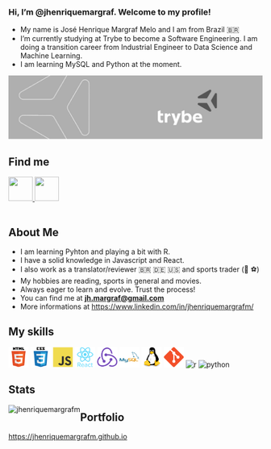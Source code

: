 ### Hi, I’m @jhenriquemargraf. Welcome to my profile!
- My name is José Henrique Margraf Melo and I am from Brazil :brazil:
- I’m currently studying at Trybe to become a Software Engineering. I am doing a transition career from Industrial Engineer to Data Science and Machine Learning.
- I am learning MySQL and Python at the moment.

<img src="/1615339030142.jpeg" width="fit">

## Find me
<a href="https://www.linkedin.com/in/jhenriquemargrafm/" target="_blank">
  <img src="https://i.ibb.co/Kx2GSrT/linkedin.png" width="48px" height="48px">
</a>
<a href="https://github.com/jhenriquemargrafm" target="_blank">
  <img src="https://cdn.iconscout.com/icon/free/png-256/github-108-438008.png" width="48px" height="48px">
</a> 
</a>

<br />
<br />

## About Me

- I am learning Pyhton and playing a bit with R.
- I have a solid knowledge in Javascript and React.
- I also work as a translator/reviewer :brazil: :de: :us: and sports trader (:dog: :soccer:)
- My hobbies are reading, sports in general and movies. 
- Always eager to learn and evolve. Trust the process!
- You can find me at **jh.margraf@gmail.com**
- More informations at https://www.linkedin.com/in/jhenriquemargrafm/

## My skills

<img src="https://raw.githubusercontent.com/devicons/devicon/master/icons/html5/html5-original-wordmark.svg" alt="html5" width="40" height="40" style="max-width:100%;"></img>
<img src="https://raw.githubusercontent.com/devicons/devicon/master/icons/css3/css3-original-wordmark.svg" alt="css3" width="40" height="40" style="max-width:100%;"></img>
<img src="https://raw.githubusercontent.com/devicons/devicon/master/icons/javascript/javascript-original.svg" alt="javascript" width="40" height="40" style="max-width:100%;"></img>
<img src="https://raw.githubusercontent.com/devicons/devicon/master/icons/react/react-original-wordmark.svg" alt="react" width="40" height="40" style="max-width:100%;"></img>
<img src="https://raw.githubusercontent.com/devicons/devicon/master/icons/redux/redux-original.svg" alt="redux" width="40" height="40" style="max-width:100%;"></img>
<img src="https://raw.githubusercontent.com/devicons/devicon/master/icons/mysql/mysql-original-wordmark.svg" alt="mysql" width="40" height="40" style="max-width:100%;"></img>
<img src="https://raw.githubusercontent.com/devicons/devicon/master/icons/linux/linux-original.svg" alt="linux" width="40" height="40" style="max-width:100%;"></img>
<img src="https://raw.githubusercontent.com/devicons/devicon/master/icons/git/git-original.svg" alt="git" width="40" height="40" style="max-width:100%;"></img>
<img src="https://cdn.jsdelivr.net/gh/devicons/devicon/icons/r/r-plain.svg" alt="r" width="40" height="40" style="max-width:100%;"></img>
<img src="https://cdn.icon-icons.com/icons2/112/PNG/512/python_18894.png" alt="python" width="40" height="40" style="max-width:100%;"></img>

## Stats

<img align="left" src="https://github-readme-stats.vercel.app/api?username=jhenriquemargrafm&count_private=true&show_icons=true&theme=merko" alt="jhenriquemargrafm" />
</p>

## Portfolio
https://jhenriquemargrafm.github.io




